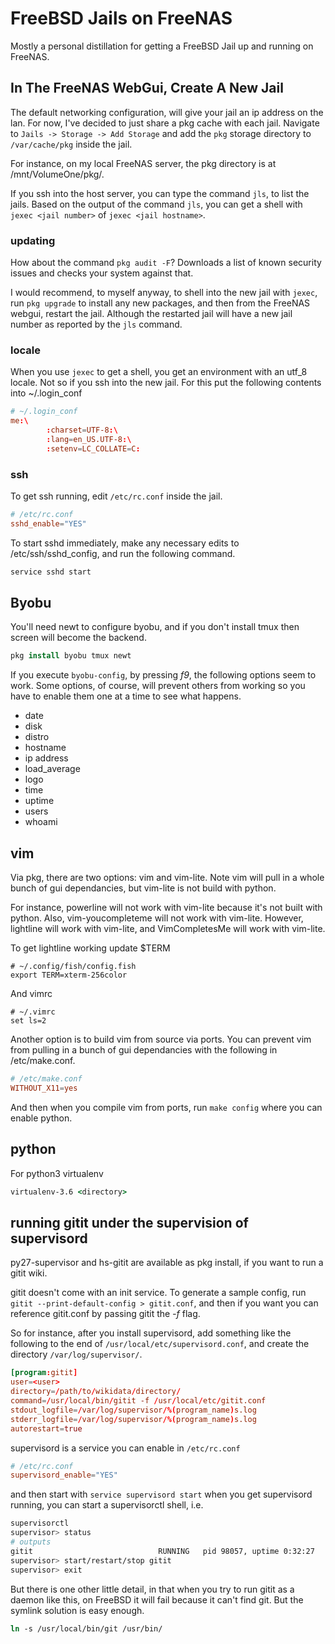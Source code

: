 # FreeBSD Jails on FreeNAS
Mostly a personal distillation for getting a FreeBSD
Jail up and running on FreeNAS.

## In The FreeNAS WebGui, Create A New Jail

The default networking configuration, will give
your jail an ip address on the lan. For now, I've
decided to just share a pkg cache with each jail.
Navigate to `Jails -> Storage -> Add Storage` and
add the `pkg` storage directory to `/var/cache/pkg`
inside the jail.  

For instance, on my local FreeNAS server,
the pkg directory is at /mnt/VolumeOne/pkg/.

If you ssh into the host server, you can type the command
`jls`, to list the jails. Based on the output of the
command `jls`, you can get a shell with `jexec <jail number>`
of `jexec <jail hostname>`.

### updating

How about the command `pkg audit -F`? Downloads a
list of known security issues and checks your system
against that.

I would recommend, to myself anyway, to shell into
the new jail with `jexec`, run `pkg upgrade` to install any new packages,
and then from the FreeNAS webgui, restart the jail. Although
the restarted jail will have a new jail number as reported by
the `jls` command.

### locale

When you use `jexec` to get a shell, you get an environment
with an utf_8 locale. Not so if you ssh into the new jail.
For this put the following contents into ~/.login_conf

```conf
# ~/.login_conf
me:\
        :charset=UTF-8:\
        :lang=en_US.UTF-8:\
        :setenv=LC_COLLATE=C:
```

### ssh

To get ssh running, edit `/etc/rc.conf` inside the jail.

```conf
# /etc/rc.conf
sshd_enable="YES"
```

To start sshd immediately, make any necessary edits to
/etc/ssh/sshd_config, and run the following command.

```csh
service sshd start
```

## Byobu

You'll need newt to configure byobu, and if you don't install tmux
then screen will become the backend.

```csh
pkg install byobu tmux newt
```

If you execute `byobu-config`, by pressing *f9*, the
following options seem to work. Some options, of course,
will prevent others from working so you have to enable them
one at a time to see what happens.

* date
* disk
* distro
* hostname
* ip address
* load_average
* logo
* time
* uptime
* users
* whoami

## vim

Via pkg, there are two options: vim and vim-lite. Note vim will pull
in a whole bunch of gui dependancies, but vim-lite is not build with python.

For instance, powerline will not work with vim-lite because it's not built with
python. Also, vim-youcompleteme will not work with vim-lite. However, lightline
will work with vim-lite, and VimCompletesMe will work with vim-lite.

To get lightline working update $TERM

```config
# ~/.config/fish/config.fish
export TERM=xterm-256color
```

And vimrc

```vim
# ~/.vimrc
set ls=2
```

Another option is to build vim from source via ports. You can prevent vim
from pulling in a bunch of gui dependancies with the following in /etc/make.conf.

```conf
# /etc/make.conf
WITHOUT_X11=yes
```

And then when you compile vim from ports, run `make config` where you can enable
python.

## python
For python3 virtualenv

```csh
virtualenv-3.6 <directory>
```

## running gitit under the supervision of supervisord
py27-supervisor and hs-gitit are available as pkg install, if you want to
run a gitit wiki.

gitit doesn't come with an init service. To generate a sample config,
run `gitit --print-default-config > gitit.conf`, and then if you want
you can reference gitit.conf by passing gitit the *-f* flag.

So for instance, after you install supervisord, add something like the
following to the end of `/usr/local/etc/supervisord.conf`, and create
the directory `/var/log/supervisor/`.

```conf
[program:gitit]
user=<user>
directory=/path/to/wikidata/directory/
command=/usr/local/bin/gitit -f /usr/local/etc/gitit.conf
stdout_logfile=/var/log/supervisor/%(program_name)s.log
stderr_logfile=/var/log/supervisor/%(program_name)s.log
autorestart=true
```

supervisord is a service you can enable in
`/etc/rc.conf`

```conf
# /etc/rc.conf
supervisord_enable="YES"
```

and then start with `service supervisord start`
when you get supervisord running, you can start a
supervisorctl shell, i.e.

```sh
supervisorctl
supervisor> status
# outputs
gitit                            RUNNING   pid 98057, uptime 0:32:27
supervisor> start/restart/stop gitit
supervisor> exit
```

But there is one other little detail, in that when you try to
run gitit as a daemon like this, on FreeBSD it will fail because it can't
find git. But the symlink solution is easy enough.

```csh
ln -s /usr/local/bin/git /usr/bin/
```

